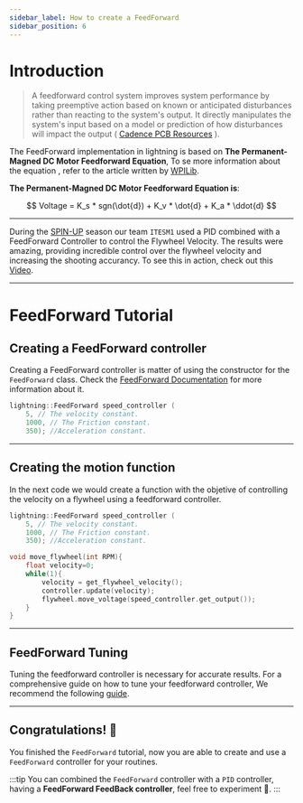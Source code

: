 ```yaml
---
sidebar_label: How to create a FeedForward
sidebar_position: 6
---
```


# Introduction 
>A feedforward control system improves system performance by taking preemptive action based on known or anticipated disturbances
rather than reacting to the system's output. It directly manipulates the system's input based on a model or prediction of how  disturbances will impact the output ( [Cadence PCB Resources](https://resources.pcb.cadence.com/blog/2023-feedforward-control-system) ).

The FeedForward implementation in lightning is based on **The Permanent-Magned DC Motor Feedforward Equation**, To se more information about the equation , refer to the article written by [WPILib](https://resources.pcb.cadence.com/blog/2023-feedforward-control-system). 

**The Permanent-Magned DC Motor Feedforward Equation is**: 

$$ Voltage = K_s * sgn(\dot{d}) + K_v * \dot{d} + K_a * \ddot{d} $$

---

During the [SPIN-UP](https://www.youtube.com/watch?v=wIZgvVDZc2Y&t=89s&pp=ygUZc3BpbiB1cCBzZWFzb24gZ2FtZSB2aWRlbw%3D%3D) season our team ``ITESM1`` used a PID combined with a FeedForward Controller to control the Flywheel Velocity. The results were amazing, providing incredible control over the flywheel velocity and increasing the shooting accurancy. To see this in action, check out this [Video](https://www.youtube.com/watch?v=_u5JN3hauW0).

---

# FeedForward Tutorial
## Creating a FeedForward controller
Creating a FeedForward controller is matter of using the constructor for the ``FeedForward`` class. 
Check the [FeedForward Documentation](http://localhost:3000/docs/Documentation/Feed_Forward) for more information about it. 

```cpp title="main.cpp"
lightning::FeedForward speed_controller (
    5, // The velocity constant.
    1000, // The Friction constant.
    350); //Acceleration constant.
```
---
## Creating the motion function 
In the next code we would create a function with the objetive of controlling the velocity on a flywheel using a feedforward controller. 
```cpp title= "main.cpp"
lightning::FeedForward speed_controller (
    5, // The velocity constant.
    1000, // The Friction constant.
    350); //Acceleration constant.

void move_flywheel(int RPM){
    float velocity=0; 
    while(1){
        velocity = get_flywheel_velocity(); 
        controller.update(velocity);
        flywheel.move_voltage(speed_controller.get_output()); 
    }
}
```
---

## FeedForward Tuning
Tuning the feedforward controller is necessary for accurate results. For a comprehensive guide on how to tune your feedforward controller, We recommend the following [guide](https://learnroadrunner.com/feedforward-tuning.html#tuning).

---

## Congratulations! 🥳
You finished the ``FeedForward`` tutorial, now you are able to create and use a ``FeedForward`` controller for your routines. 

:::tip
You can combined the ``FeedForward`` controller with a ``PID`` controller, having a **FeedForward FeedBack controller**, feel free to experiment 🧪. 
:::



